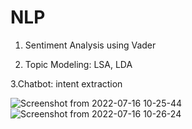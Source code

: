 # NLP

1. Sentiment Analysis using Vader

2. Topic Modeling: LSA, LDA


3.Chatbot: intent extraction



![Screenshot from 2022-07-16 10-25-44](https://user-images.githubusercontent.com/63880269/179349147-1236dfda-737e-4fcc-a487-ff02c9176c1f.png)
![Screenshot from 2022-07-16 10-26-24](https://user-images.githubusercontent.com/63880269/179349150-af46414b-5a89-4cde-b837-c9fd83355b1e.png)
